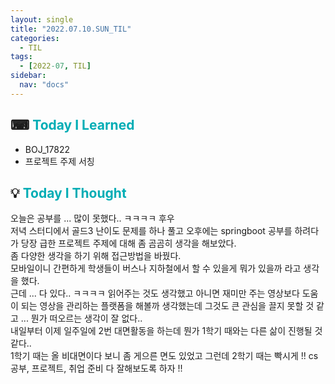 ```yaml
---
layout: single
title: "2022.07.10.SUN_TIL"
categories:
  - TIL
tags:
  - [2022-07, TIL]
sidebar:
  nav: "docs"
---
```


## ⌨ <a style="color:#00adb5">Today I Learned</a>

- BOJ_17822
- 프로젝트 주제 서칭

## 💡 <a style="color:#00adb5">Today I Thought</a>

오늘은 공부를 ... 많이 못했다.. ㅋㅋㅋㅋ 후우 <br>
저녁 스터디에서 골드3 난이도 문제를 하나 풀고 오후에는 springboot 공부를 하려다가 당장 급한 프로젝트 주제에 대해 좀 곰곰히 생각을 해보았다.<br>
좀 다양한 생각을 하기 위해 접근방법을 바꿨다.<br>
모바일이니 간편하게 학생들이 버스나 지하철에서 할 수 있을게 뭐가 있을까 라고 생각을 했다.<br>
근데 ... 다 있다.. ㅋㅋㅋㅋ 읽어주는 것도 생각했고 아니면 재미만 주는 영상보다 도움이 되는 영상을 관리하는 플랫폼을 해볼까 생각했는데 그것도 큰 관심을 끌지 못할 것 같고 ... 뭔가 떠오르는 생각이 잘 없다..<br>
내일부터 이제 일주일에 2번 대면활동을 하는데 뭔가 1학기 때와는 다른 삶이 진행될 것 같다..<br>
1학기 때는 올 비대면이다 보니 좀 게으른 면도 있었고 그런데 2학기 때는 빡시게 !! cs공부, 프로젝트, 취업 준비 다 잘해보도록 하자 !!<br>

